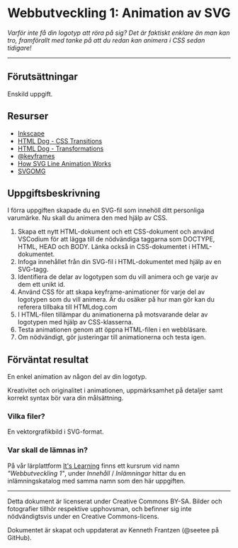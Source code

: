 # Webbutveckling 1: Animation av SVG   

_Varför inte få din logotyp att röra på sig? Det är faktiskt enklare än man kan tro, framförallt med tanke på att du redan kan animera i CSS sedan tidigare!_  

---

## Förutsättningar

Enskild uppgift.    

## Resurser

* [Inkscape](https://inkscape.org/)    
* [HTML Dog - CSS Transitions](https://htmldog.com/guides/css/advanced/transitions/)    
* [HTML Dog - Transformations](https://htmldog.com/guides/css/advanced/transformations/)    
* [@keyframes](https://developer.mozilla.org/en-US/docs/Web/CSS/@keyframes)    
* [How SVG Line Animation Works ](https://css-tricks.com/svg-line-animation-works/)     
* [SVGOMG](https://jakearchibald.github.io/svgomg/)      

## Uppgiftsbeskrivning

I förra uppgiften skapade du en SVG-fil som innehöll ditt personliga varumärke. Nu skall du animera den med hjälp av CSS.    

1) Skapa ett nytt HTML-dokument och ett CSS-dokument och använd VSCodium för att lägga till de nödvändiga taggarna som DOCTYPE, HTML, HEAD och BODY. Länka också in CSS-dokumentet i HTML-dokumentet.     
2) Infoga innehållet från din SVG-fil i HTML-dokumentet med hjälp av en SVG-tagg.    
3) Identifiera de delar av logotypen som du vill animera och ge varje av dem ett unikt id.    
4) Använd CSS för att skapa keyframe-animationer för varje del av logotypen som du vill animera. Är du osäker på hur man gör kan du referera tillbaka till HTMLdog.com       
5) I HTML-filen tillämpar du animationerna på motsvarande delar av logotypen med hjälp av CSS-klasserna.       
6) Testa animationen genom att öppna HTML-filen i en webbläsare.    
7) Om nödvändigt, gör justeringar till animationerna och testa igen.    

## Förväntat resultat

En enkel animation av någon del av din logotyp.   
  
Kreativitet och originalitet i animationen, uppmärksamhet på detaljer samt korrekt syntax bör vara din målsättning.    
  
### Vilka filer?

En vektorgrafikbild i SVG-format.      

### Var skall de lämnas in?

På vår lärplattform [It's Learning](https://stenungsund.itslearning.com/) finns ett kursrum vid namn _"Webbutveckling 1"_, under _Innehåll_ / _Inlämningar_ hittar du en inlämningskatalog med samma namn som den här uppgiften.

---

Detta dokument är licenserat under Creative Commons BY-SA. Bilder och fotografier tillhör respektive upphovsman, och befinner sig inte nödvändigtsvis under en Creative Commons-licens.

Dokumentet är skapat och uppdaterat av Kenneth Frantzen (@seetee på GitHub).
